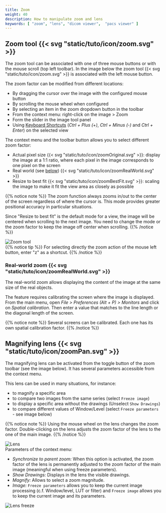 ```yaml
---
title: Zoom
weight: 40
description: How to manipulate zoom and lens
keywords: [ "zoom", "lens", "dicom viewer",  "pacs viewer" ]
---
```


## Zoom tool {{< svg "static/tuto/icon/zoom.svg" >}}

The zoom tool can be associated with one of three mouse buttons or with the mouse scroll (top left toolbar). In the image below the zoom tool {{< svg "static/tuto/icon/zoom.svg" >}} is associated with the left mouse button.

The zoom factor can be modified from different locations:

* By dragging the cursor over the image with the configured mouse button
* By scrolling the mouse wheel when configured
* By selecting an item in the zoom dropdown button in the toolbar
* From the context menu: right-click on the image > Zoom
* Form the slider in the image tool panel
* Using [Keyboard Shortcuts](../../basics/shortcuts) (_Ctrl + Plus (+)_, _Ctrl + Minus (-)_ and _Ctrl + Enter_) on the selected view

The context menu and the toolbar button allows you to select different zoom factor:

* Actual pixel size {{< svg "static/tuto/icon/zoomOriginal.svg" >}}: display the image at a 1:1 ratio, where each pixel in the image corresponds to one pixel on the screen
* Real world (see [below](#real-world-zoom-hahahugoshortcodes7hbhb)) {{< svg "static/tuto/icon/zoomRealWorld.svg" >}}
* Resize to best fit {{< svg "static/tuto/icon/zoomBestFit.svg" >}}: scaling the image to make it fit the view area as closely as possible

{{% notice note %}}
The zoom function always zooms in/out to the center of the screen regardless of where the cursor is. This mode provides greater positional accuracy in particular situations.

Since "Resize to best fit" is the default mode for a view, the image will be centered when scrolling to the next image. You need to change the mode or the zoom factor to keep the image off center when scrolling.
{{% /notice %}}

![Zoom tool](/tuto/zoom-actions.jpg?classes=shadow&width=700px)
<br>
{{% notice tip %}}
For selecting directly the zoom action of the mouse left button, enter "z" as a shortcut.
{{% /notice %}}

### Real-world zoom {{< svg "static/tuto/icon/zoomRealWorld.svg" >}}
The real-world zoom allows displaying the content of the image at the same size of the real objects.

The feature requires calibrating the screen where the image is displayed. From the main menu, open _File > Preferences (Alt + P) > Monitors_ and click on _Spatial calibration_. Then enter a value that matches to the line length or the diagonal length of the screen.

{{% notice note %}}
Several screens can be calibrated. Each one has its own spatial calibration factor.
{{% /notice %}}

## Magnifying lens {{< svg "static/tuto/icon/zoomPan.svg" >}}
The magnifying lens can be activated from the toggle button of the zoom toolbar (see the image below). It has several parameters accessible from the context menu.

This lens can be used in many situations, for instance:

* to magnify a specific area
* to compare two images from the same series (select `Freeze image`)
* to display a specific area without the drawings (Unselect `Show Drawings`)
* to compare different values of Window/Level (select `Freeze parameters` - see image below)

{{% notice note %}}
Using the mouse wheel on the lens changes the zoom factor. Double-clicking on the lens adjusts the zoom factor of the lens to the one of the main image.
{{% /notice %}}

![Lens](/tuto/lens-drawing.jpg?classes=shadow&width=700px)
<br>
Parameters of the context menu:

* *Synchronize to parent zoom:* When this option is activated, the zoom factor of the lens is permanently adjusted to the zoom factor of the main image (meaningful when using freeze parameters).
* *Show Drawings:* Displays in the lens the visible drawings.
* *Magnify:* Allows to select a zoom magnitude.
* *Image:* `Freeze parameters` allows you to keep the current image processing (c.f. Window/level, LUT or filter) and `Freeze image` allows you to keep the current image and its parameters.

![Lens freeze](/tuto/lens-freeze.jpg?classes=shadow&width=700px)
